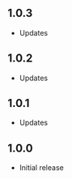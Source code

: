 <!-- https://developers.home-assistant.io/docs/add-ons/presentation#keeping-a-changelog -->

## 1.0.3

- Updates
## 1.0.2

- Updates

## 1.0.1

- Updates

## 1.0.0

- Initial release
